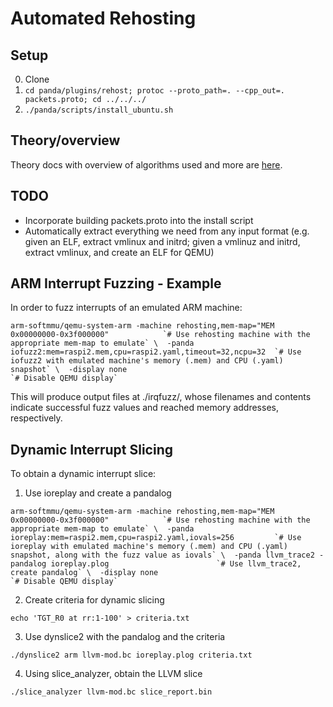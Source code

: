 # Automated Rehosting

## Setup

0. Clone
1. `cd panda/plugins/rehost; protoc --proto_path=. --cpp_out=. packets.proto; cd ../../../`
2. `./panda/scripts/install_ubuntu.sh`


## Theory/overview

Theory docs with overview of algorithms used and more are [here](./THEORY.md).


## TODO

* Incorporate building packets.proto into the install script
* Automatically extract everything we need from any input format (e.g. given an ELF, extract vmlinux and initrd; given a vmlinuz and initrd, extract vmlinux, and create an ELF for QEMU)


## ARM Interrupt Fuzzing - Example

In order to fuzz interrupts of an emulated ARM machine:

``
arm-softmmu/qemu-system-arm -machine rehosting,mem-map="MEM 0x00000000-0x3f000000"            `# Use rehosting machine with the appropriate mem-map to emulate` \ 
                            -panda iofuzz2:mem=raspi2.mem,cpu=raspi2.yaml,timeout=32,ncpu=32  `# Use iofuzz2 with emulated machine's memory (.mem) and CPU (.yaml) snapshot` \ 
                            -display none                                                     `# Disable QEMU display` 
``

This will produce output files at ./irqfuzz/, whose filenames and contents indicate successful fuzz values and reached memory addresses, respectively.

## Dynamic Interrupt Slicing

To obtain a dynamic interrupt slice:

1. Use ioreplay and create a pandalog

``
arm-softmmu/qemu-system-arm -machine rehosting,mem-map="MEM 0x00000000-0x3f000000"            `# Use rehosting machine with the appropriate mem-map to emulate` \ 
                            -panda ioreplay:mem=raspi2.mem,cpu=raspi2.yaml,iovals=256         `# Use ioreplay with emulated machine's memory (.mem) and CPU (.yaml) snapshot, along with the fuzz value as iovals` \ 
                            -panda llvm_trace2 -pandalog ioreplay.plog                        `# Use llvm_trace2, create pandalog` \ 
                            -display none                                                     `# Disable QEMU display` 
``

2. Create criteria for dynamic slicing

`echo 'TGT_R0 at rr:1-100' > criteria.txt`

3. Use dynslice2 with the pandalog and the criteria

`./dynslice2 arm llvm-mod.bc ioreplay.plog criteria.txt`

4. Using slice_analyzer, obtain the LLVM slice

`./slice_analyzer llvm-mod.bc slice_report.bin`
